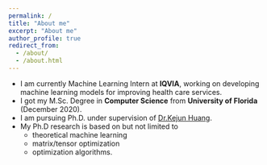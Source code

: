 ```yaml
---
permalink: /
title: "About me"
excerpt: "About me"
author_profile: true
redirect_from: 
  - /about/
  - /about.html
---
```


* I am currently Machine Learning Intern at **IQVIA**, working on developing machine learning models for improving health care services. 
* I got my M.Sc. Degree in **Computer Science**  from **University of Florida** (December 2020).
* I am pursuing Ph.D. under supervision of [Dr.Kejun Huang](https://cise.ufl.edu/~kejun/).
* My Ph.D research is based on but not limited to 
  - theoretical machine learning
  - matrix/tensor optimization 
  - optimization algorithms.
